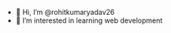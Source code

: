 - 👋 Hi, I’m @rohitkumaryadav26
- 👀 I’m interested in learning web development

<!---
rohitkumaryadav26/rohitkumaryadav26 is a ✨ special ✨ repository because its `README.md` (this file) appears on your GitHub profile.
You can click the Preview link to take a look at your changes.
--->
